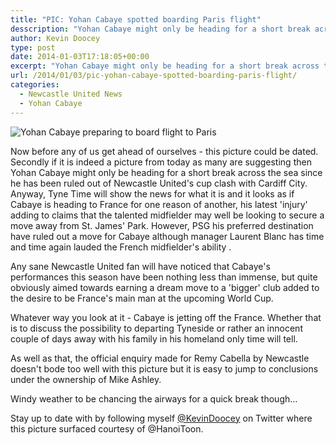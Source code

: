 ```yaml
---
title: "PIC: Yohan Cabaye spotted boarding Paris flight"
desscription: "Yohan Cabaye might only be heading for a short break across the sea since he has been ruled out of Newcastle United's cup clash with Cardiff City."
author: Kevin Doocey
type: post
date: 2014-01-03T17:18:05+00:00
excerpt: "Yohan Cabaye might only be heading for a short break across the sea since he has been ruled out of Newcastle United's cup clash with Cardiff City."
url: /2014/01/03/pic-yohan-cabaye-spotted-boarding-paris-flight/
categories:
  - Newcastle United News
  - Yohan Cabaye
---
```


![Yohan Cabaye preparing to board flight to Paris](https://www.tynetime.com/wp-content/uploads/2014/01/Yohan-Cabaye-Airport.jpg "Cabaye - Off for a short holiday or to discuss a move away? Credit: HanoiToon")

Now before any of us get ahead of ourselves - this picture could be dated. Secondly if it is indeed a picture from today as many are suggesting then Yohan Cabaye might only be heading for a short break across the sea since he has been ruled out of Newcastle United's cup clash with Cardiff City. Anyway, Tyne Time will show the news for what it is and it looks as if Cabaye is heading to France for one reason of another, his latest 'injury' adding to claims that the talented midfielder may well be looking to secure a move away from St. James' Park. However, PSG his preferred destination have ruled out a move for Cabaye although manager Laurent Blanc has time and time again lauded the French midfielder's ability .

Any sane Newcastle United fan will have noticed that Cabaye's performances this season have been nothing less than immense, but quite obviously aimed towards earning a dream move to a 'bigger' club added to the desire to be France's main man at the upcoming World Cup.

Whatever way you look at it - Cabaye is jetting off the France. Whether that is to discuss the possibility to departing Tyneside or rather an innocent couple of days away with his family in his homeland only time will tell.

As well as that, the official enquiry made for Remy Cabella by Newcastle doesn't bode too well with this picture but it is easy to jump to conclusions under the ownership of Mike Ashley.

Windy weather to be chancing the airways for a quick break though&#8230;

Stay up to date with by following myself [@KevinDoocey][1] on Twitter where this picture surfaced courtesy of @HanoiToon.

[1]: https://twitter.com/kevindoocey
